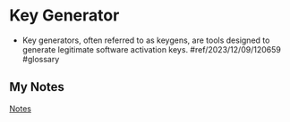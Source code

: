 # Key Generator
- Key generators, often referred to as keygens, are tools designed to generate legitimate software activation keys.  #ref/2023/12/09/120659 #glossary 
## My Notes
[Notes](mynotes/key-generator-notes.md)
